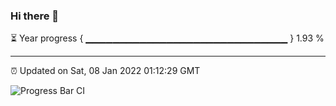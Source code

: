 ### Hi there 👋

⏳ Year progress { ▁▁▁▁▁▁▁▁▁▁▁▁▁▁▁▁▁▁▁▁▁▁▁▁▁▁▁▁▁▁ } 1.93 %

---

⏰ Updated on Sat, 08 Jan 2022 01:12:29 GMT

![Progress Bar CI](https://github.com/ZhaoGui/ZhaoGui/workflows/Progress%20Bar%20CI/badge.svg)
